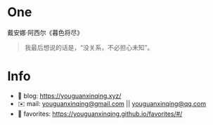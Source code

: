 
# One 
 
  
戴安娜·阿西尔《暮色将尽》 
 
>我最后想说的话是，“没关系，不必担心未知”。        
 

# Info

- 📝 blog: https://youguanxinqing.xyz/
- ✉️  mail: youguanxinqing@gmail.com || youguanxinqing@qq.com
- 📙 favorites: https://youguanxinqing.github.io/favorites/#/
